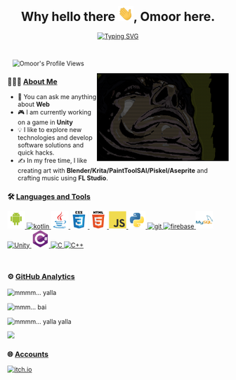 <h1 align="center">
Why hello there <img width="35" src="https://github.com/1999AZZAR/1999AZZAR/blob/main/resources/img/waving.gif">,
Omoor here.</h1>
<p align="center">
<a href="https://git.io/typing-svg"><img src="https://readme-typing-svg.herokuapp.com?font=Fira+Code&pause=1000&color=2CF7AA&center=true&vCenter=true&width=435&lines=Program+Engineering+Student;8th+Place+in+CodeGuru+2021;Web+%26+Game+Developer" alt="Typing SVG" /></a>
</p>

<br/>

<p align="left">
&nbsp;&nbsp;&nbsp;<img src="https://komarev.com/ghpvc/?username=omoorion&label=Profile%20views&color=2CF7AA&style=flat" alt="Omoor's Profile Views"/>
</p>

<a href="https://omoorion.github.io/threejseffects/">
<img align="right" 
src = "https://github.com/Omoorion/Omoorion/blob/main/Omerot%20Ascii%20Bright.png"
width=300 height=200/>
</a>

### 👨🏻‍💻 [About Me](#)

- 💬 You can ask me anything about **Web**
- 🎮 I am currently working on a game in **Unity**
- 💡 I like to explore new technologies and develop software solutions and quick hacks.
- ✍️ In my free time, I like creating art with **Blender/Krita/PaintToolSAI/Piskel/Aseprite** and crafting music using **FL Studio**.

<!-- <h3 align="left"> 
🏆 My top Contributions: 
</h3>


<a href="https://skyline.github.com/Omoorion/2022/">
<img
src = "https://i.ibb.co/dJZBWZ1/My-Contributions-Github2021-Omoor.png"
width=600 height=200/>
</a> -->

### 🛠️ [Languages and Tools](#)

<p align="left">
  
<a href="https://developer.android.com" target="_blank" rel="noreferrer"> <img src="https://raw.githubusercontent.com/devicons/devicon/master/icons/android/android-original-wordmark.svg" alt="android" width="40" height="40"/> </a>
<a href="https://kotlinlang.org" target="_blank" rel="noreferrer"> <img src="https://www.vectorlogo.zone/logos/kotlinlang/kotlinlang-icon.svg" alt="kotlin" width="40" height="40"/> </a>
<a href="https://www.java.com" target="_blank" rel="noreferrer"> <img src="https://raw.githubusercontent.com/devicons/devicon/master/icons/java/java-original.svg" alt="java" width="40" height="40"/> </a>
<a href="https://www.w3schools.com/css/" target="_blank" rel="noreferrer"> <img src="https://raw.githubusercontent.com/devicons/devicon/master/icons/css3/css3-original-wordmark.svg" alt="css3" width="40" height="40"/> </a>
<a href="https://www.w3.org/html/" target="_blank" rel="noreferrer"> <img src="https://raw.githubusercontent.com/devicons/devicon/master/icons/html5/html5-original-wordmark.svg" alt="html5" width="40" height="40"/> </a> 
<a href="https://developer.mozilla.org/en-US/docs/Web/JavaScript" target="_blank" rel="noreferrer"> <img src="https://raw.githubusercontent.com/devicons/devicon/master/icons/javascript/javascript-original.svg" alt="javascript" width="40" height="40"/> </a> 
<a href="https://www.python.org" target="_blank" rel="noreferrer"> <img src="https://raw.githubusercontent.com/devicons/devicon/master/icons/python/python-original.svg" alt="python" width="40" height="40"/> </a>
<a href="https://git-scm.com/" target="_blank" rel="noreferrer"> <img src="https://www.vectorlogo.zone/logos/git-scm/git-scm-icon.svg" alt="git" width="40" height="40"/> </a>
<a href="https://firebase.google.com/" target="_blank" rel="noreferrer"> <img src="https://www.vectorlogo.zone/logos/firebase/firebase-icon.svg" alt="firebase" width="40" height="40"/> </a>
<a href="https://www.mysql.com/" target="_blank" rel="noreferrer"> <img src="https://raw.githubusercontent.com/devicons/devicon/master/icons/mysql/mysql-original-wordmark.svg" alt="mysql" width="40" height="40"/> </a>
<a href="https://unity.com/" target="_blank" rel="noreferrer"> <img src="https://cdn.freebiesupply.com/logos/large/2x/unity-69-logo-png-transparent.png" alt="Unity" width="40" height="40"/> </a>
<a href="https://www.w3schools.com/cs/" target="_blank" rel="noreferrer"> <img src="https://raw.githubusercontent.com/devicons/devicon/master/icons/csharp/csharp-original.svg" alt="csharp" width="40" height="40"/> </a>
<a href="https://www.learn-c.org/" target="_blank" rel="noreferrer"> <img src="https://raw.githubusercontent.com/abrahamcalf/programming-languages-logos/30a0ecf99188be99a3c75a00efb5be61eca9c382/src/c/c.svg" alt="C" width="40" height="40"/> </a>
<a href="https://cplusplus.com/" target="_blank" rel="noreferrer"> <img src="https://raw.githubusercontent.com/abrahamcalf/programming-languages-logos/30a0ecf99188be99a3c75a00efb5be61eca9c382/src/cpp/cpp.svg" alt="C++" width="40" height="40"/> </a>
  
</p>

<br/>

### ⚙️ [GitHub Analytics](#) 

<p><img align="center" src="https://github-readme-stats.vercel.app/api/top-langs?username=omoorion&show_icons=true&theme=algolia&color='blue'&locale=en&layout=compact" alt="mmmm... yalla" /></p>

<p><img align="center" src="https://github-readme-stats.vercel.app/api?username=omoorion&show_icons=true&theme=algolia&locale=en" alt="mmm... bai" /></p>

<p><img align="center" src="https://github-readme-streak-stats.herokuapp.com/?user=omoorion&theme=algolia" alt="mmmm... yalla yalla" /></p>

<p><img src="https://github-profile-trophy.vercel.app/?username=Omoorion&theme=algolia&no-bg=true"/></p>

### 🌐 [Accounts](#)
<a href="https://omoor.itch.io/" target="_blank" rel="noreferrer"> <img src="https://www.pinclipart.com/picdir/big/398-3984001_itch-io-logo-clipart.png" alt="itch.io" width="40" height="40"/> </a>
